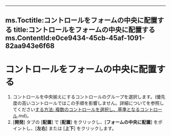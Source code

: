 

---
ms.Toctitle:コントロールをフォームの中央に配置する
title:コントロールをフォームの中央に配置する
ms.ContentId:e0ce9434-45cb-45af-1091-82aa943e6f68
---
# コントロールをフォームの中央に配置する





1. コントロールを中央揃えにするコントロールのグループを選択します。(優先度の高いコントロールではこの手順を影響しません。詳細についてを参照してください[する方法: 複数のコントロールを選択し、基準となるコントロール](b206fb74-2273-73c1-1558-1be91346054f).md)。
2. [**開発**] タブの [**配置**] で [**配置**] をクリックし、[**フォームの中央に配置**] をポイントし、[**左右**] または [**上下**] をクリックします。



